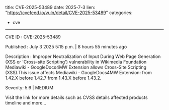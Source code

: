  
title: CVE-2025-53489
date: 2025-7-3
lien: "https://cvefeed.io/vuln/detail/CVE-2025-53489"
categories:
  - cve
---

CVE ID : CVE-2025-53489

Published :  July 3
2025
5:15 p.m. | 8 hours
55 minutes ago

Description : Improper Neutralization of Input During Web Page Generation (XSS or 'Cross-site Scripting') vulnerability in Wikimedia Foundation Mediawiki - GoogleDocs4MW Extension allows Cross-Site Scripting (XSS).This issue affects Mediawiki - GoogleDocs4MW Extension: from 1.42.X before 1.42.7
from 1.43.X before 1.43.2.

Severity: 5.6 | MEDIUM

Visit the link for more details
such as CVSS details
affected products
timeline
and more...

